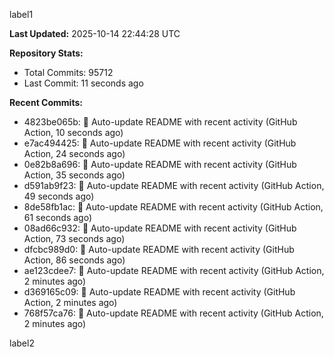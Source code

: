 
label1 
<!-- ACTIVITY_START -->
**Last Updated:** 2025-10-14 22:44:28 UTC

**Repository Stats:**
- Total Commits: 95712
- Last Commit: 11 seconds ago

**Recent Commits:**
- 4823be065b: 🤖 Auto-update README with recent activity (GitHub Action, 10 seconds ago)
- e7ac494425: 🤖 Auto-update README with recent activity (GitHub Action, 24 seconds ago)
- 0e82b8a696: 🤖 Auto-update README with recent activity (GitHub Action, 35 seconds ago)
- d591ab9f23: 🤖 Auto-update README with recent activity (GitHub Action, 49 seconds ago)
- 8de58fb1ac: 🤖 Auto-update README with recent activity (GitHub Action, 61 seconds ago)
- 08ad66c932: 🤖 Auto-update README with recent activity (GitHub Action, 73 seconds ago)
- dfcbc989d0: 🤖 Auto-update README with recent activity (GitHub Action, 86 seconds ago)
- ae123cdee7: 🤖 Auto-update README with recent activity (GitHub Action, 2 minutes ago)
- d369165c09: 🤖 Auto-update README with recent activity (GitHub Action, 2 minutes ago)
- 768f57ca76: 🤖 Auto-update README with recent activity (GitHub Action, 2 minutes ago)
<!-- ACTIVITY_END -->

label2
